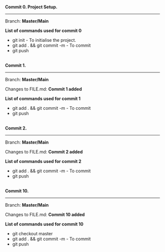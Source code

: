 <!--- This file serves to demonstrate the step taken in the Git Exercise --->

<br><strong> Commit 0. Project Setup.</strong>
<hr>
<p> Branch: <b>Master/Main</b>
<p><b>List of commands used for commit 0</b>
<ul>
  <li>git init - To initialise the project.</li>
  <li>git add . && git commit -m - To commit </li>
  <li>git push </li>
</ul>

<br><strong> Commit 1.</strong>
<hr>
<p> Branch: <b>Master/Main</b>
<p> Changes to FILE.md: <b>Commit 1 added</b>
<p><b>List of commands used for commit 1</b>
<ul>
  <li>git add . && git commit -m - To commit </li>
  <li>git push </li>
</ul>

<br><strong> Commit 2.</strong>
<hr>
<p> Branch: <b>Master/Main</b>
<p> Changes to FILE.md: <b>Commit 2 added</b>
<p><b>List of commands used for commit 2</b>
<ul>
  <li>git add . && git commit -m - To commit </li>
  <li>git push </li>
</ul>

<br><strong> Commit 10.</strong>
<hr>
<p> Branch: <b>Master/Main</b>
<p> Changes to FILE.md: <b>Commit 10 added</b>
<p><b>List of commands used for commit 10</b>
<ul>
  <li>git checkout master</li>
  <li>git add . && git commit -m - To commit </li>
  <li>git push </li>
</ul>
